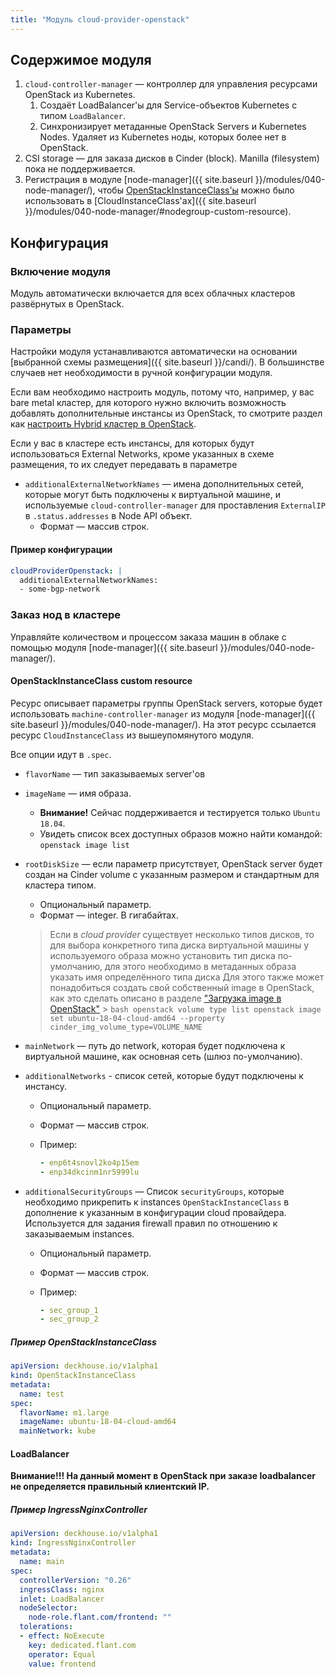 ```yaml
---
title: "Модуль cloud-provider-openstack"
---
```


## Содержимое модуля

1. `cloud-controller-manager` — контроллер для управления ресурсами OpenStack из Kubernetes.
    1. Создаёт LoadBalancer'ы для Service-объектов Kubernetes с типом `LoadBalancer`.
    2. Синхронизирует метаданные OpenStack Servers и Kubernetes Nodes. Удаляет из Kubernetes ноды, которых более нет в OpenStack.
2. CSI storage — для заказа дисков в Cinder (block). Manilla (filesystem) пока не поддерживается.
3. Регистрация в модуле [node-manager]({{ site.baseurl }}/modules/040-node-manager/), чтобы [OpenStackInstanceClass'ы](#openstackinstanceclass-custom-resource) можно было использовать в [CloudInstanceClass'ах]({{ site.baseurl }}/modules/040-node-manager/#nodegroup-custom-resource).


## Конфигурация

### Включение модуля

Модуль автоматически включается для всех облачных кластеров развёрнутых в OpenStack.

### Параметры
Настройки модуля устанавливаются автоматически на основании [выбранной схемы размещения]({{ site.baseurl }}/candi/). В
большинстве случаев нет необходимости в ручной конфигурации модуля.

Если вам необходимо настроить модуль, потому что, например, у вас bare metal кластер, для которого нужно включить
возможность добавлять дополнительные инстансы из OpenStack, то смотрите раздел как [настроить Hybrid кластер в OpenStack](hybrid_cluster.html).

Если у вас в кластере есть инстансы, для которых будут использоваться External Networks, кроме указанных в схеме размещения,
то их следует передавать в параметре

* `additionalExternalNetworkNames` — имена дополнительных сетей, которые могут быть подключены к виртуальной машине, и используемые `cloud-controller-manager` для проставления `ExternalIP` в `.status.addresses` в Node API объект.
    * Формат — массив строк.

#### Пример конфигурации

```yaml
cloudProviderOpenstack: |
  additionalExternalNetworkNames:
  - some-bgp-network
```

### Заказ нод в кластере

Управляйте количеством и процессом заказа машин в облаке с помощью модуля [node-manager]({{ site.baseurl }}/modules/040-node-manager/).

#### OpenStackInstanceClass custom resource

Ресурс описывает параметры группы OpenStack servers, которые будет использовать `machine-controller-manager` из модуля [node-manager]({{ site.baseurl }}/modules/040-node-manager/). На этот ресурс ссылается ресурс `CloudInstanceClass` из вышеупомянутого модуля.

Все опции идут в `.spec`.

* `flavorName` — тип заказываемых server'ов
* `imageName` — имя образа.
    * **Внимание!** Сейчас поддерживается и тестируется только `Ubuntu 18.04`.
    * Увидеть список всех доступных образов можно найти командой: `openstack image list`
* `rootDiskSize` — если параметр присутствует, OpenStack server будет создан на Cinder volume с указанным размером и стандартным для кластера типом.
    * Опциональный параметр.
    * Формат — integer. В гигабайтах.
    > Если в *cloud provider* существует несколько типов дисков, то для выбора конкретного типа диска виртуальной машины у используемого образа можно установить тип диска по-умолчанию, для этого необходимо в метаданных образа указать имя определённого типа диска
    > Для этого также может понадобиться создать свой собственный image в OpenStack, как это сделать описано в разделе ["Загрузка image в OpenStack"](upload_image.html)
      > ```bash
        openstack volume type list
        openstack image set ubuntu-18-04-cloud-amd64 --property cinder_img_volume_type=VOLUME_NAME
        ```

* `mainNetwork` — путь до network, которая будет подключена к виртуальной машине, как основная сеть (шлюз по-умолчанию).
* `additionalNetworks` - список сетей, которые будут подключены к инстансу.
    * Опциональный параметр.
    * Формат — массив строк.
    * Пример:

      ```yaml
      - enp6t4snovl2ko4p15em
      - enp34dkcinm1nr5999lu
      ```
* `additionalSecurityGroups` — Список `securityGroups`, которые необходимо прикрепить к instances `OpenStackInstanceClass` в дополнение к указанным в конфигурации cloud провайдера. Используется для задания firewall правил по отношению к заказываемым instances.
    * Опциональный параметр.
    * Формат — массив строк.
    * Пример:

      ```yaml
      - sec_group_1
      - sec_group_2
      ```

##### Пример OpenStackInstanceClass

```yaml
apiVersion: deckhouse.io/v1alpha1
kind: OpenStackInstanceClass
metadata:
  name: test
spec:
  flavorName: m1.large
  imageName: ubuntu-18-04-cloud-amd64
  mainNetwork: kube
```

#### LoadBalancer
**Внимание!!! На данный момент в OpenStack при заказе loadbalancer не определяется правильный клиентский IP.**

##### Пример IngressNginxController

```yaml
apiVersion: deckhouse.io/v1alpha1
kind: IngressNginxController
metadata:
  name: main
spec:
  controllerVersion: "0.26"
  ingressClass: nginx
  inlet: LoadBalancer
  nodeSelector:
    node-role.flant.com/frontend: ""
  tolerations:
  - effect: NoExecute
    key: dedicated.flant.com
    operator: Equal
    value: frontend
```
